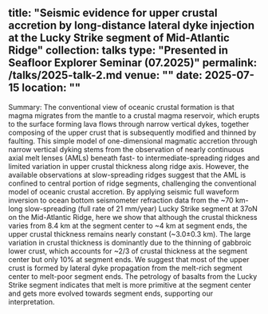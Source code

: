 title: "Seismic evidence for upper crustal accretion by long-distance lateral dyke injection at the Lucky Strike segment of Mid-Atlantic Ridge"
collection: talks
type: "Presented in Seafloor Explorer Seminar (07.2025)"
permalink: /talks/2025-talk-2.md
venue: ""
date: 2025-07-15
location: ""
---
Summary: The conventional view of oceanic crustal formation is that magma migrates from the mantle to a crustal magma reservoir, which erupts to the surface forming lava flows through narrow vertical dykes, together composing of the upper crust that is subsequently modified and thinned by faulting. This simple model of one-dimensional magmatic accretion through narrow vertical dyking stems from the observation of nearly continuous axial melt lenses (AMLs) beneath fast- to intermediate-spreading ridges and limited variation in upper crustal thickness along ridge axis. However, the available observations at slow-spreading ridges suggest that the AML is confined to central portion of ridge segments, challenging the conventional model of oceanic crustal accretion. By applying seismic full waveform inversion to ocean bottom seismometer refraction data from the ~70 km-long slow-spreading (full rate of 21 mm/year) Lucky Strike segment at 37oN on the Mid-Atlantic Ridge, here we show that although the crustal thickness varies from 8.4 km at the segment center to ~4 km at segment ends, the upper crustal thickness remains nearly constant (~3.0±0.3 km). The large variation in crustal thickness is dominantly due to the thinning of gabbroic lower crust, which accounts for ~2/3 of crustal thickness at the segment center but only 10% at segment ends. We suggest that most of the upper crust is formed by lateral dyke propagation from the melt-rich segment center to melt-poor segment ends. The petrology of basalts from the Lucky Strike segment indicates that melt is more primitive at the segment center and gets more evolved towards segment ends, supporting our interpretation.

